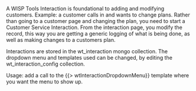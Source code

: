 A WISP Tools Interaction is foundational to adding and modifying customers.  Example: a customer calls in and wants to change plans.  Rather than going to a customer page and changing the plan, you need to start a Customer Service Interaction.  From the interaction page, you modify the record, this way you are getting a generic logging of what is being done, as well as making changes to a customers plan.

Interactions are stored in the wt_interaction mongo collection.  The dropdown menu and templates used can be changed, by editing the wt_interaction_config collection.

Usage: add a call to the {{> wtInteractionDropdownMenu}} template where you want the menu to show up.